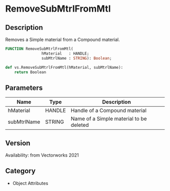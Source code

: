 # RemoveSubMtrlFromMtl

## Description
Removes a Simple material from a Compound material.

```pascal
FUNCTION RemoveSubMtrlFromMtl(
				hMaterial   : HANDLE;
				subMtrlName : STRING): Boolean;
```

```python
def vs.RemoveSubMtrlFromMtl(hMaterial, subMtrlName):
    return Boolean
```

## Parameters
|Name|Type|Description|
|---|---|---|
|hMaterial|HANDLE|Handle of a Compound material|
|subMtrlName|STRING|Name of a Simple material to be deleted|

## Version
Availability: from Vectorworks 2021

## Category
* Object Attributes

